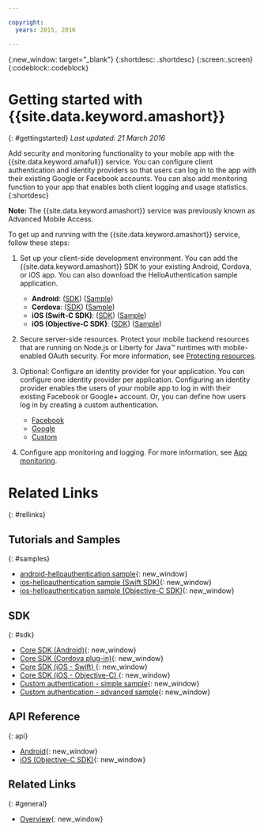 ```yaml
---

copyright:
  years: 2015, 2016

---
```


{:new_window: target="_blank"}
{:shortdesc: .shortdesc}
{:screen:.screen}
{:codeblock:.codeblock}

# Getting started with {{site.data.keyword.amashort}}
{: #gettingstarted}
*Last updated: 21 March 2016*

Add security and monitoring functionality to your mobile app with the {{site.data.keyword.amafull}} service. You can configure client authentication and identity providers so that users can log in to the app with their existing Google or Facebook accounts. You can also add monitoring function to your app that enables both client logging and usage statistics.
{:shortdesc}

**Note:** The {{site.data.keyword.amashort}} service was previously known as Advanced Mobile Access.


To get up and running with the {{site.data.keyword.amashort}} service, follow these steps:

1. Set up your client-side development environment.
You can add the {{site.data.keyword.amashort}} SDK to your existing Android, Cordova, or iOS app. You can also download the HelloAuthentication sample application.
   * **Android**: ([SDK](getting-started-android.html)) ([Sample](https://github.com/ibm-bluemix-mobile-services/bms-samples-android-helloauthentication))
   * **Cordova**: ([SDK](getting-started-cordova.html)) ([Sample](https://github.com/ibm-bluemix-mobile-services/bms-samples-cordova-helloauthentication))
   * **iOS (Swift-C SDK)**: ([SDK](getting-started-ios-swift-sdk.html)) ([Sample](https://github.com/ibm-bluemix-mobile-services/bms-samples-swift-helloauthentication))
   * **iOS (Objective-C SDK)**: ([SDK](getting-started-ios.html)) ([Sample](https://github.com/ibm-bluemix-mobile-services/bms-samples-ios-helloauthentication))

1. Secure server-side resources. Protect your mobile backend resources that are running on Node.js or Liberty for Java&trade; runtimes with mobile-enabled OAuth security. For more information, see [Protecting resources](protecting-resources.html).

1. Optional: Configure an identity provider for your application. You can configure one identity provider per application. Configuring an identity provider enables the users of your mobile app to log in with their existing Facebook or Google+ account. Or, you can define how users log in by creating a custom authentication.
   * [Facebook](facebook-auth-overview.html)
   * [Google](google-auth-overview.html)
   * [Custom](custom-auth.html)

1. Configure app monitoring and logging.  For more information, see [App monitoring](app-monitoring.html).

# Related Links
{: #rellinks}

## Tutorials and Samples
{: #samples}
* [android-helloauthentication sample](https://github.com/ibm-bluemix-mobile-services/bms-samples-android-helloauthentication){: new_window}
* [ios-helloauthentication sample (Swift SDK)](https://github.com/ibm-bluemix-mobile-services/bms-samples-swift-helloauthentication){: new_window}
* [ios-helloauthentication sample (Objective-C SDK)](https://github.com/ibm-bluemix-mobile-services/bms-samples-ios-helloauthentication){: new_window}

## SDK
{: #sdk}
* [Core SDK (Android)](https://github.com/ibm-bluemix-mobile-services/bms-clientsdk-android-core){: new_window}
* [Core SDK (Cordova plug-in)](https://github.com/ibm-bluemix-mobile-services/bms-clientsdk-cordova-plugin-core){: new_window}
* [Core SDK (iOS - Swift) ](https://github.com/ibm-bluemix-mobile-services/bms-clientsdk-swift-core){: new_window}
* [Core SDK (iOS - Objective-C) ](https://hub.jazz.net/git/bluemixmobilesdk/imf-ios-sdk/archive?revstr=master){: new_window}
* [Custom authentication - simple sample](https://github.com/ibm-bluemix-mobile-services/bms-mca-custom-identity-provider-sample){: new_window}
* [Custom authentication - advanced sample](https://github.com/ibm-bluemix-mobile-services/bms-mca-custom-identity-provider-with-user-management){: new_window}

## API Reference
{: api}
* [Android](https://console.{DomainName}/docs/api/content/api/mobilefirst/android/core-api-doc/overview-summary.html){: new_window}
* [iOS (Objective-C SDK)](https://console.{DomainName}/docs/api/content/api/mobilefirst/ios/IMFCore_api-doc/html/index.html){: new_window}


## Related Links
{: #general}
* [Overview](overview.html){: new_window}
